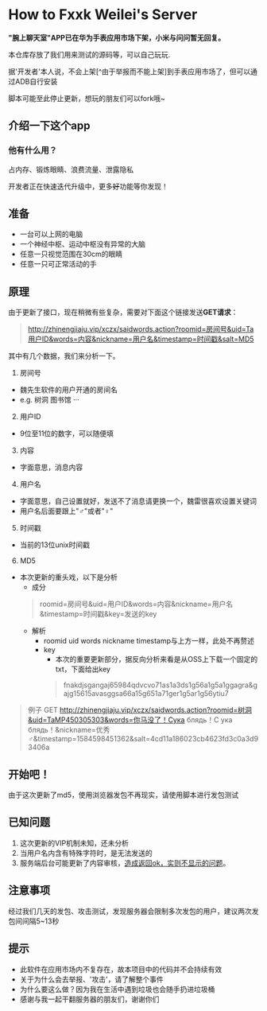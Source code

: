 # How to Fxxk Weilei's Server

**"腕上聊天室"APP已在华为手表应用市场下架，小米与问问暂无回复。**

本仓库存放了我们用来测试的源码等，可以自己玩玩.

据'开发者'本人说，不会上架[^由于举报而不能上架]到手表应用市场了，但可以通过ADB自行安装

脚本可能至此停止更新，想玩的朋友们可以fork哦~

## 介绍一下这个app

### 他有什么用？
占内存、锻炼眼睛、浪费流量、泄露隐私

开发者正在快速迭代升级中，更多~~好~~功能等你发现！

## 准备
- 一台可以上网的电脑
- 一个神经中枢、运动中枢没有异常的大脑
- 任意一只视觉范围在30cm的眼睛
- 任意一只可正常活动的手

## 原理
由于更新了接口，现在稍微有些复杂，需要对下面这个链接发送**GET请求**：
> http://zhinengjiaju.vip/xczx/saidwords.action?roomid=房间号&uid=Ta用户ID&words=内容&nickname=用户名&timestamp=时间戳&salt=MD5

其中有几个数据，我们来分析一下。
1. 房间号
  - 魏先生软件的用户开通的房间名
  - e.g. 树洞 图书馆 ···
2. 用户ID
  - 9位至11位的数字，可以随便填
3. 内容
  - 字面意思，消息内容
4. 用户名
  - 字面意思，自己设置就好，发送不了消息请更换一个，魏雷很喜欢设置关键词
  - 用户名后面要跟上"♂"或者"♀"
5. 时间戳
  - 当前的13位unix时间戳
6. MD5
  - 本次更新的重头戏，以下是分析
    - 成分
    > roomid=房间号&uid=用户ID&words=内容&nickname=用户名&timestamp=时间戳&key=发送的key
    - 解析
      - roomid uid words nickname timestamp与上方一样，此处不再赘述
      - key
        - 本次的重要更新部分，据反向分析来看是从OSS上下载一个固定的txt，下面给出key
        > fnakdjsgangaj65984qdvcvo71as1a3ds1g56a1g5a1ggagra&gajg15615avasggsa66a15g651a71ger1g5ar1g56ytiu7


> 例子 GET http://zhinengjiaju.vip/xczx/saidwords.action?roomid=树洞&uid=TaMP450305303&words=你马没了！Сука блядь！С ука блядь！&nickname=优秀♂&timestamp=1584598451362&salt=4cd11a186023cb4623fd3c0a3d93406a


## 开始吧！
由于这次更新了md5，使用浏览器发包不再现实，请使用脚本进行发包测试

## 已知问题
1. 这次更新的VIP机制未知，还未分析
2. 当用户名内含有特殊字符时，是无法发送的
3. 服务端后台可能更新了内容审核，[造成返回ok，实则不显示的问题](https://github.com/ShiSheng233/How_to_Fxxk_Weilei_s_Server/issues/2)。

## 注意事项
经过我们几天的发包、攻击测试，发现服务器会限制多次发包的用户，建议两次发包间间隔5~13秒

## 提示
- 此软件在应用市场内不复存在，故本项目中的代码并不会持续有效
- 关于为什么会去举报、'攻击'，请了解整个事件
- 为什么要这么做？因为我在生活中遇到垃圾也会随手扔进垃圾桶
- 感谢与我一起干翻服务器的朋友们，谢谢你们

